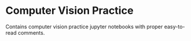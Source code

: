 # Computer Vision Practice
Contains computer vision practice jupyter notebooks with proper easy-to-read comments.
